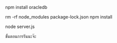 npm install oracledb

rm -rf node_modules package-lock.json
npm install

node server.js

ขั้นตอนการรันนะจ๊ะ
